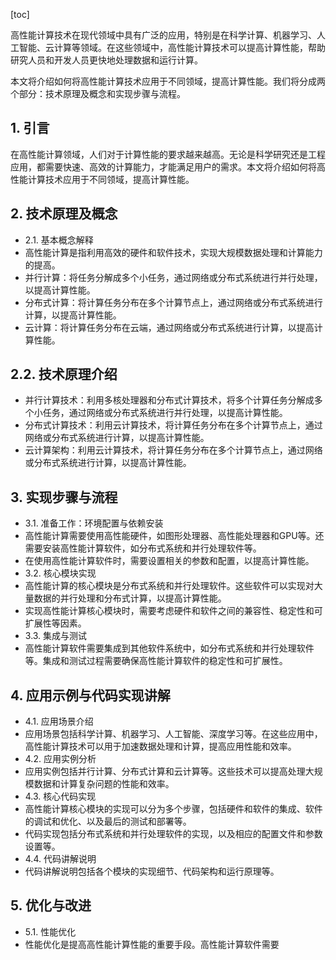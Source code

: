 
[toc]                    
                
                
高性能计算技术在现代领域中具有广泛的应用，特别是在科学计算、机器学习、人工智能、云计算等领域。在这些领域中，高性能计算技术可以提高计算性能，帮助研究人员和开发人员更快地处理数据和运行计算。

本文将介绍如何将高性能计算技术应用于不同领域，提高计算性能。我们将分成两个部分：技术原理及概念和实现步骤与流程。

## 1. 引言

在高性能计算领域，人们对于计算性能的要求越来越高。无论是科学研究还是工程应用，都需要快速、高效的计算能力，才能满足用户的需求。本文将介绍如何将高性能计算技术应用于不同领域，提高计算性能。

## 2. 技术原理及概念

- 2.1. 基本概念解释
- 高性能计算是指利用高效的硬件和软件技术，实现大规模数据处理和计算能力的提高。
- 并行计算：将任务分解成多个小任务，通过网络或分布式系统进行并行处理，以提高计算性能。
- 分布式计算：将计算任务分布在多个计算节点上，通过网络或分布式系统进行计算，以提高计算性能。
- 云计算：将计算任务分布在云端，通过网络或分布式系统进行计算，以提高计算性能。

## 2.2. 技术原理介绍

- 并行计算技术：利用多核处理器和分布式计算技术，将多个计算任务分解成多个小任务，通过网络或分布式系统进行并行处理，以提高计算性能。
- 分布式计算技术：利用云计算技术，将计算任务分布在多个计算节点上，通过网络或分布式系统进行计算，以提高计算性能。
- 云计算架构：利用云计算技术，将计算任务分布在多个计算节点上，通过网络或分布式系统进行计算，以提高计算性能。

## 3. 实现步骤与流程

- 3.1. 准备工作：环境配置与依赖安装
- 高性能计算需要使用高性能硬件，如图形处理器、高性能处理器和GPU等。还需要安装高性能计算软件，如分布式系统和并行处理软件等。
- 在使用高性能计算软件时，需要设置相关的参数和配置，以提高计算性能。
- 3.2. 核心模块实现
- 高性能计算的核心模块是分布式系统和并行处理软件。这些软件可以实现对大量数据的并行处理和分布式计算，以提高计算性能。
- 实现高性能计算核心模块时，需要考虑硬件和软件之间的兼容性、稳定性和可扩展性等因素。
- 3.3. 集成与测试
- 高性能计算软件需要集成到其他软件系统中，如分布式系统和并行处理软件等。集成和测试过程需要确保高性能计算软件的稳定性和可扩展性。

## 4. 应用示例与代码实现讲解

- 4.1. 应用场景介绍
- 应用场景包括科学计算、机器学习、人工智能、深度学习等。在这些应用中，高性能计算技术可以用于加速数据处理和计算，提高应用性能和效率。
- 4.2. 应用实例分析
- 应用实例包括并行计算、分布式计算和云计算等。这些技术可以提高处理大规模数据和计算复杂问题的性能和效率。
- 4.3. 核心代码实现
- 高性能计算核心模块的实现可以分为多个步骤，包括硬件和软件的集成、软件的调试和优化、以及最后的测试和部署等。
- 代码实现包括分布式系统和并行处理软件的实现，以及相应的配置文件和参数设置等。
- 4.4. 代码讲解说明
- 代码讲解说明包括各个模块的实现细节、代码架构和运行原理等。

## 5. 优化与改进

- 5.1. 性能优化
- 性能优化是提高高性能计算性能的重要手段。高性能计算软件需要

